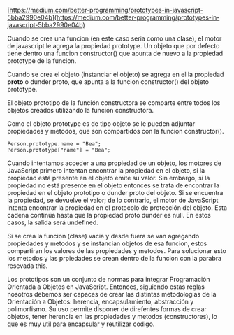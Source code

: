 [https://medium.com/better-programming/prototypes-in-javascript-5bba2990e04b](https://medium.com/better-programming/prototypes-in-javascript-5bba2990e04b)

Cuando se crea una funcion (en este caso seria como una clase), el motor de javascript le agrega la propiedad prototype. Un objeto que por defecto tiene dentro una funcion constructor() que apunta de nuevo a la propiedad prototype de la funcion.

Cuando se crea el objeto (instanciar el objeto) se agrega en el la propiedad **proto** o dunder proto, que apunta a la funcion constructor() del objeto prototype.

El objeto prototipo de la función constructora se comparte entre todos los objetos creados utilizando la función constructora.

Como el objeto prototype es de tipo objeto se le pueden adjuntar propiedades y metodos, que son compartidos con la funcion constructor().

```
Person.prototype.name = "Bea";
Person.prototype["name"] = "Bea";
```

Cuando intentamos acceder a una propiedad de un objeto, los motores de JavaScript primero intentan encontrar la propiedad en el objeto, si la propiedad está presente en el objeto emite su valor. Sin embargo, si la propiedad no está presente en el objeto entonces se trata de encontrar la propiedad en el objeto prototipo o dunder proto del objeto. Si se encuentra la propiedad, se devuelve el valor; de lo contrario, el motor de JavaScript intenta encontrar la propiedad en el protocolo de protección del objeto. Esta cadena continúa hasta que la propiedad proto dunder es null. En estos casos, la salida será undefined.

Si se crea la funcion (clase) vacia y desde fuera se van agregando propiedades y metodos y se instancian objetos de esa funcion, estos compartiran los valores de las propiedades y metodos. Para solucionar esto los metodos y las prpiedades se crean dentro de la funcion con la parabra resevada this.

Los prototipos son un conjunto de normas para integrar Programación Orientada a Objetos en JavaScript. Entonces, siguiendo estas reglas nosotros debemos ser capaces de crear las distintas metodologías de la Orientación a Objetos: herencia, encapsulamiento, abstracción y polimorfismo. Su uso permite disponer de direfentes formas de crear objetos, tener herencia en las propiedades y metodos (constructores), lo que es muy util para encapsular y reutilizar codigo.
